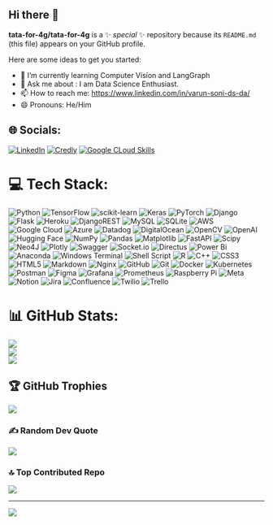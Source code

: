 ## Hi there 👋
**tata-for-4g/tata-for-4g** is a ✨ _special_ ✨ repository because its `README.md` (this file) appears on your GitHub profile.

Here are some ideas to get you started:

- 🌱 I’m currently learning Computer Vision and LangGraph
- 💬 Ask me about : I am Data Science Enthusiast.
- 📫 How to reach me: https://www.linkedin.com/in/varun-soni-ds-da/
- 😄 Pronouns: He/Him


## 🌐 Socials:
[![LinkedIn](https://img.icons8.com/fluency/50/linkedin.png)](https://linkedin.com/in/https://www.linkedin.com/in/varun-soni-ds-da/)  [![Credly](https://img.icons8.com/color/48/credly.png)](https://www.credly.com/users/varun-soni-ai)  [![Google CLoud Skills](https://img.icons8.com/color/48/google-cloud.png)](https://www.cloudskillsboost.google/public_profiles/dffb97c5-f739-4934-8190-afe05e14e17f)

# 💻 Tech Stack:
![Python](https://img.icons8.com/color/48/python.png)  ![TensorFlow](https://img.icons8.com/color/48/tensorflow.png)  ![scikit-learn](https://img.shields.io/badge/scikit--learn-%23F7931E.svg?style=for-the-badge&logo=scikit-learn&logoColor=white)  ![Keras](https://img.shields.io/badge/Keras-%23D00000.svg?style=for-the-badge&logo=Keras&logoColor=white)  ![PyTorch](https://img.shields.io/badge/PyTorch-%23EE4C2C.svg?style=for-the-badge&logo=PyTorch&logoColor=white)  ![Django](https://img.icons8.com/color/48/django.png)  ![Flask](https://img.icons8.com/ios-filled/50/FFFFFF/flask.png)  ![Heroku](https://img.icons8.com/color/48/heroku.png)  ![DjangoREST](https://img.shields.io/badge/DJANGO-REST-ff1709?style=for-the-badge&logo=django&logoColor=white&color=ff1709&labelColor=gray)  ![MySQL](https://img.shields.io/badge/mysql-4479A1.svg?style=for-the-badge&logo=mysql&logoColor=white)  ![SQLite](https://img.icons8.com/ios/50/sqlite.png)  ![AWS](https://img.icons8.com/color/48/amazon-web-services.png)  ![Google Cloud](https://img.icons8.com/color/48/google-cloud.png)  ![Azure](https://img.icons8.com/fluency/50/azure-1.png)  ![Datadog](https://img.shields.io/badge/datadog-%23632CA6.svg?style=for-the-badge&logo=datadog&logoColor=white)  ![DigitalOcean](https://img.icons8.com/ios-filled/50/digitalocean.png)  ![OpenCV](https://img.icons8.com/color/48/opencv.png)  ![OpenAI](https://img.icons8.com/fluency/50/chatgpt--v2.png)  ![Hugging Face](https://img.icons8.com/fluency/50/hugging-face_app.png)  ![NumPy](https://img.icons8.com/color/48/numpy.png)  ![Pandas](https://img.icons8.com/color/48/pandas.png)  ![Matplotlib](https://img.shields.io/badge/Matplotlib-%23ffffff.svg?style=for-the-badge&logo=Matplotlib&logoColor=black)  ![FastAPI](https://img.shields.io/badge/FastAPI-005571?style=for-the-badge&logo=fastapi)  ![Scipy](https://img.shields.io/badge/SciPy-%230C55A5.svg?style=for-the-badge&logo=scipy&logoColor=%white)  ![Neo4J](https://img.shields.io/badge/Neo4j-008CC1?style=for-the-badge&logo=neo4j&logoColor=white)  ![Plotly](https://img.shields.io/badge/Plotly-%233F4F75.svg?style=for-the-badge&logo=plotly&logoColor=white)  ![Swagger](https://img.icons8.com/color/48/cloud-function.png)  ![Socket.io](https://img.shields.io/badge/Socket.io-black?style=for-the-badge&logo=socket.io&badgeColor=010101)  ![Directus](https://img.shields.io/badge/directus-%2364f.svg?style=for-the-badge&logo=directus&logoColor=white)  ![Power Bi](https://img.icons8.com/color/48/power-bi-2021.png)  ![Anaconda](https://img.icons8.com/fluency/50/anaconda--v2.png)  ![Windows Terminal](https://img.icons8.com/fluency/50/console.png)  ![Shell Script](https://img.shields.io/badge/shell_script-%23121011.svg?style=for-the-badge&logo=gnu-bash&logoColor=white)  ![R](https://img.icons8.com/fluency/50/r-project.png)  ![C++](https://img.icons8.com/fluency/50/c-plus-plus-logo.png)  ![CSS3](https://img.icons8.com/pulsar-gradient/48/css.png)  ![HTML5](https://img.icons8.com/color/48/html-5--v1.png)  ![Markdown](https://img.shields.io/badge/markdown-%23000000.svg?style=for-the-badge&logo=markdown&logoColor=white)  ![Nginx](https://img.shields.io/badge/nginx-%23009639.svg?style=for-the-badge&logo=nginx&logoColor=white)  ![GitHub](https://img.icons8.com/ios-glyphs/30/FFFFFF/github.png)  ![Git](https://img.icons8.com/color/48/git.png)  ![Docker](https://img.icons8.com/fluency/50/docker.png)  ![Kubernetes](https://img.icons8.com/color/48/kubernetes.png)  
![Postman](https://img.shields.io/badge/Postman-FF6C37?style=for-the-badge&logo=postman&logoColor=white)  ![Figma](https://img.icons8.com/fluency/50/figma.png)  ![Grafana](https://img.icons8.com/fluency/50/grafana.png)  ![Prometheus](https://img.icons8.com/fluency/50/prometheus-app.png) ![Raspberry Pi](https://img.shields.io/badge/-RaspberryPi-C51A4A?style=for-the-badge&logo=Raspberry-Pi)  ![Meta](https://img.icons8.com/fluency/50/meta.png)  ![Notion](https://img.icons8.com/ios/50/notion.png)  ![Jira](https://img.icons8.com/color/48/jira.png)  ![Confluence](https://img.icons8.com/fluency/50/confluence.png)  ![Twilio](https://img.icons8.com/external-tal-revivo-color-tal-revivo/48/external-twilio-is-a-cloud-communications-platform-as-a-service-company-logo-color-tal-revivo.png)  ![Trello](https://img.icons8.com/color/48/trello.png)

# 📊 GitHub Stats:
![](https://github-readme-stats.vercel.app/api?username=tata-for-4g&theme=dark&hide_border=false&include_all_commits=false&count_private=false)<br/>
![](https://github-readme-streak-stats.herokuapp.com/?user=tata-for-4g&theme=dark&hide_border=false)<br/>
![](https://github-readme-stats.vercel.app/api/top-langs/?username=tata-for-4g&theme=dark&hide_border=false&include_all_commits=false&count_private=false&layout=compact)

## 🏆 GitHub Trophies
![](https://github-profile-trophy.vercel.app/?username=tata-for-4g&theme=radical&no-frame=false&no-bg=true&margin-w=4)

### ✍️ Random Dev Quote
![](https://quotes-github-readme.vercel.app/api?type=horizontal&theme=radical)

### 🔝 Top Contributed Repo
![](https://github-contributor-stats.vercel.app/api?username=tata-for-4g&limit=5&theme=dark&combine_all_yearly_contributions=true)

---
[![](https://visitcount.itsvg.in/api?id=tata-for-4g&icon=0&color=0)](https://visitcount.itsvg.in)

<!-- Proudly created with GPRM ( https://gprm.itsvg.in ) -->
